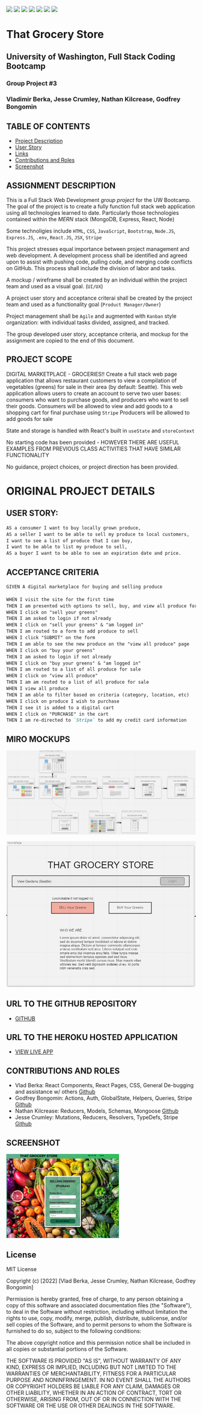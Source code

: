 <img src="https://img.shields.io/badge/html5%20-%23E34F26.svg?&style=for-the-badge&logo=html5&logoColor=white"/> <img src="https://img.shields.io/badge/css3%20-%231572B6.svg?&style=for-the-badge&logo=css3&logoColor=white"/> <img src="https://img.shields.io/badge/bootstrap%20-%23563D7C.svg?&style=for-the-badge&logo=bootstrap&logoColor=white"/> <img src="https://img.shields.io/badge/javascript%20-%23323330.svg?&style=for-the-badge&logo=javascript&logoColor=%23F7DF1E"/> <img src="https://img.shields.io/badge/node.js%20-%2343853D.svg?&style=for-the-badge&logo=node.js&logoColor=white"/> <img src="https://img.shields.io/badge/-ReactJs-61DAFB?logo=react"/> <img src="https://img.shields.io/badge/heroku%20-%23430098.svg?&style=for-the-badge&logo=heroku&logoColor=white"/>

# That Grocery Store

## University of Washington, Full Stack Coding Bootcamp

### Group Project #3

### Vladimir Berka, Jesse Crumley, Nathan Kilcrease, Godfrey Bongomin

## TABLE OF CONTENTS

- [Project Description](#project-description)
- [User Story](#user-story)
- [Links](#links)
- [Contributions and Roles](#contributions-and-roles)
- [Screenshot](#screenshot)

## ASSIGNMENT DESCRIPTION

This is a Full Stack Web Development *group project* for the UW Bootcamp. The goal of the project is to create a fully function full stack web application using all technologies learned to date. Particularly those technologies contained within the *MERN* stack (MongoDB, Express, React, Node)

Some technoligies include `HTML`, `CSS`, `JavaScript`, `Bootstrap`, `Node.JS`, `Express.JS`, `.env`, `React.JS`, `JSX`, `Stripe`

This project stresses equal importance between project management and web development. A development process shall be identified and agreed upon to assist with pushing code, pulling code, and merging code conflicts on GitHub. This process shall include the division of labor and tasks.

A mockup / wireframe shall be created by an individual within the project team and used as a visual goal. (`UI/UX`)

A project user story and acceptance criterai shall be created by the project  team and used as a functionality goal (`Product Manager/Owner`)

Project management shall be `Agile` and augmented with `Kanban` style organization: with individual tasks divided, assigned, and tracked.

The group developed user story, acceptance criteria, and mockup for the assignment are copied to the end of this document. 

## PROJECT SCOPE

DIGITAL MARKETPLACE - GROCERIES!!
Create a full stack web page application that allows restaurant customers to view a compilation of vegetables (greens) for sale in their area (by default: Seattle).
This web application allows users to create an account to serve two user bases: consumers who want to purchase goods, and producers who want to sell their goods.
Consumers will be allowed to view and add goods to a shopping cart for final purchase using `Stripe`
Producers will be allowed to add goods for sale

State and storage is handled with React's built in `useState` and `storeContext`

No starting code has been provided - HOWEVER THERE ARE USEFUL EXAMPLES FROM PREVIOUS CLASS ACTIVITIES THAT HAVE SIMILAR FUNCTIONALITY

No guidance, project choices, or project direction has been provided.

# ORIGINAL PROJECT DETAILS

## USER STORY:

```md
AS a consumer I want to buy locally grown produce,
AS a seller I want to be able to sell my produce to local customers,
I want to see a list of produce that I can buy,
I want to be able to list my produce to sell,
AS a buyer I want to be able to see an expiration date and price.
```

## ACCEPTANCE CRITERIA

```md
GIVEN A digital marketplace for buying and selling produce

WHEN I visit the site for the first time
THEN I am presented with options to sell, buy, and view all produce for sale
WHEN I click on "sell your greens" 
THEN I am asked to login if not already
WHEN I click on "sell your greens" & "am logged in"
THEN I am routed to a form to add produce to sell
WHEN I click "SUBMIT" on the form
THEN I am able to see the new produce on the "view all produce" page
WHEN I click on "buy your greens"
THEN I am asked to login if not already
WHEN I click on "buy your greens" & "am logged in"
THEN I am routed to a list of all produce for sale
WHEN I click on "view all produce"
THEN I am am routed to a list of all produce for sale
WHEN I view all produce
THEN I am able to filter based on criteria (category, location, etc)
WHEN I click on produce I wish to purchase
THEN I see it is added to a digital cart
WHEN I click on "PURCHASE" in the cart
THEN I am re-directed to `Stripe` to add my credit card information
```

## MIRO MOCKUPS

![Full Miro Mockup](./client/src/images/MIRO_Full_Board.png "Full Functionality Mockup, Miro Screenshot")

![Landing Page Mockup](./client/src/images/MIRO_HomePage.png "Landing Page Mockup, Miro Screenshot")

## URL TO THE GITHUB REPOSITORY

- [GITHUB](https://github.com/bongomin256/That_Grocery_Store)

## URL TO THE HEROKU HOSTED APPLICATION

- [VIEW LIVE APP](https://that-grocery-store.herokuapp.com/)

## CONTRIBUTIONS AND ROLES

- Vlad Berka: React Components, React Pages, CSS, General De-bugging and assistance w/ others [Github](https://github.com/vlad-berka)
- Godfrey Bongomin: Actions, Auth, GlobalState, Helpers, Queries, Stripe [Github](https://github.com/bongomin256)
- Nathan Kilcrease: Reducers, Models, Schemas, Mongoose [Github](https://github.com/batemanz)
- Jesse Crumley: Mutations, Reducers, Resolvers, TypeDefs, Stripe [Github](https://github.com/crumwj22)

## SCREENSHOT

<img src="client/src/images/TGS.png" width="300px">


## License

MIT License

Copyright (c) [2022] [Vlad Berka, Jesse Crumley, Nathan Kilcrease, Godfrey Bongomin]

Permission is hereby granted, free of charge, to any person obtaining a copy
of this software and associated documentation files (the "Software"), to deal
in the Software without restriction, including without limitation the rights
to use, copy, modify, merge, publish, distribute, sublicense, and/or sell
copies of the Software, and to permit persons to whom the Software is
furnished to do so, subject to the following conditions:

The above copyright notice and this permission notice shall be included in all
copies or substantial portions of the Software.

THE SOFTWARE IS PROVIDED "AS IS", WITHOUT WARRANTY OF ANY KIND, EXPRESS OR
IMPLIED, INCLUDING BUT NOT LIMITED TO THE WARRANTIES OF MERCHANTABILITY,
FITNESS FOR A PARTICULAR PURPOSE AND NONINFRINGEMENT. IN NO EVENT SHALL THE
AUTHORS OR COPYRIGHT HOLDERS BE LIABLE FOR ANY CLAIM, DAMAGES OR OTHER
LIABILITY, WHETHER IN AN ACTION OF CONTRACT, TORT OR OTHERWISE, ARISING FROM,
OUT OF OR IN CONNECTION WITH THE SOFTWARE OR THE USE OR OTHER DEALINGS IN THE
SOFTWARE.